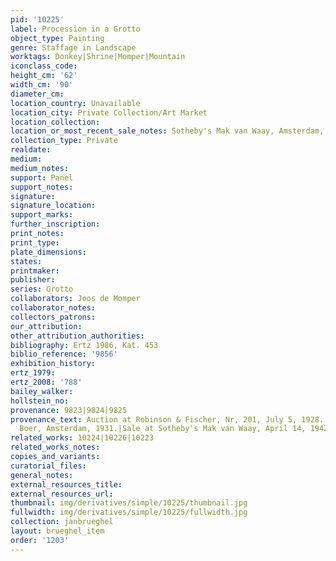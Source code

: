 ```yaml
---
pid: '10225'
label: Procession in a Grotto
object_type: Painting
genre: Staffage in Landscape
worktags: Donkey|Shrine|Momper|Mountain
iconclass_code:
height_cm: '62'
width_cm: '90'
diameter_cm:
location_country: Unavailable
location_city: Private Collection/Art Market
location_collection:
location_or_most_recent_sale_notes: Sotheby's Mak van Waay, Amsterdam, 14 April 1942
collection_type: Private
realdate:
medium:
medium_notes:
support: Panel
support_notes:
signature:
signature_location:
support_marks:
further_inscription:
print_notes:
print_type:
plate_dimensions:
states:
printmaker:
publisher:
series: Grotto
collaborators: Joos de Momper
collaborator_notes:
collectors_patrons:
our_attribution:
other_attribution_authorities:
bibliography: Ertz 1986, Kat. 453
biblio_reference: '9856'
exhibition_history:
ertz_1979:
ertz_2008: '788'
bailey_walker:
hollstein_no:
provenance: 9823|9824|9825
provenance_text: Auction at Robinson & Fischer, Nr, 201, July 5, 1928.|Galerie de
  Boer, Amsterdam, 1931.|Sale at Sotheby's Mak van Waay, April 14, 1942.
related_works: 10224|10226|10223
related_works_notes:
copies_and_variants:
curatorial_files:
general_notes:
external_resources_title:
external_resources_url:
thumbnail: img/derivatives/simple/10225/thumbnail.jpg
fullwidth: img/derivatives/simple/10225/fullwidth.jpg
collection: janbrueghel
layout: brueghel_item
order: '1203'
---
```

